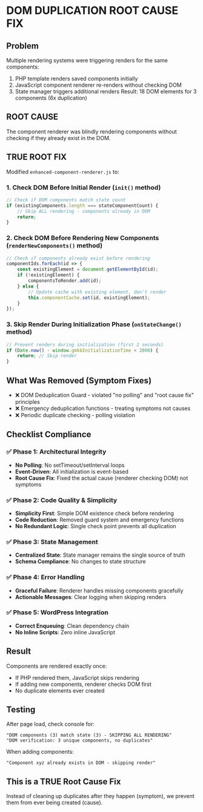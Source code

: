 # DOM DUPLICATION ROOT CAUSE FIX

## Problem
Multiple rendering systems were triggering renders for the same components:
1. PHP template renders saved components initially
2. JavaScript component renderer re-renders without checking DOM
3. State manager triggers additional renders
Result: 18 DOM elements for 3 components (6x duplication)

## ROOT CAUSE
The component renderer was blindly rendering components without checking if they already exist in the DOM.

## TRUE ROOT FIX
Modified `enhanced-component-renderer.js` to:

### 1. Check DOM Before Initial Render (`init()` method)
```javascript
// Check if DOM components match state count
if (existingComponents.length === stateComponentCount) {
    // Skip ALL rendering - components already in DOM
    return;
}
```

### 2. Check DOM Before Rendering New Components (`renderNewComponents()` method)
```javascript
// Check if components already exist before rendering
componentIds.forEach(id => {
    const existingElement = document.getElementById(id);
    if (!existingElement) {
        componentsToRender.add(id);
    } else {
        // Update cache with existing element, don't render
        this.componentCache.set(id, existingElement);
    }
});
```

### 3. Skip Render During Initialization Phase (`onStateChange()` method)
```javascript
// Prevent renders during initialization (first 2 seconds)
if (Date.now() - window.gmkbInitializationTime < 2000) {
    return; // Skip render
}
```

## What Was Removed (Symptom Fixes)
- ❌ DOM Deduplication Guard - violated "no polling" and "root cause fix" principles
- ❌ Emergency deduplication functions - treating symptoms not causes
- ❌ Periodic duplicate checking - polling violation

## Checklist Compliance

### ✅ Phase 1: Architectural Integrity
- **No Polling**: No setTimeout/setInterval loops
- **Event-Driven**: All initialization is event-based
- **Root Cause Fix**: Fixed the actual cause (renderer checking DOM) not symptoms

### ✅ Phase 2: Code Quality & Simplicity
- **Simplicity First**: Simple DOM existence check before rendering
- **Code Reduction**: Removed guard system and emergency functions
- **No Redundant Logic**: Single check point prevents all duplication

### ✅ Phase 3: State Management
- **Centralized State**: State manager remains the single source of truth
- **Schema Compliance**: No changes to state structure

### ✅ Phase 4: Error Handling
- **Graceful Failure**: Renderer handles missing components gracefully
- **Actionable Messages**: Clear logging when skipping renders

### ✅ Phase 5: WordPress Integration
- **Correct Enqueuing**: Clean dependency chain
- **No Inline Scripts**: Zero inline JavaScript

## Result
Components are rendered exactly once:
- If PHP rendered them, JavaScript skips rendering
- If adding new components, renderer checks DOM first
- No duplicate elements ever created

## Testing
After page load, check console for:
```
"DOM components (3) match state (3) - SKIPPING ALL RENDERING"
"DOM verification: 3 unique components, no duplicates"
```

When adding components:
```
"Component xyz already exists in DOM - skipping render"
```

## This is a TRUE Root Cause Fix
Instead of cleaning up duplicates after they happen (symptom), we prevent them from ever being created (cause).
